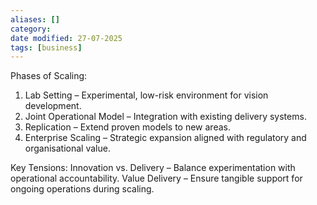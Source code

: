 ```yaml
---
aliases: []
category:
date modified: 27-07-2025
tags: [business]
---
```

Phases of Scaling:
1. Lab Setting – Experimental, low-risk environment for vision development.
2. Joint Operational Model – Integration with existing delivery systems.
3. Replication – Extend proven models to new areas.
4. Enterprise Scaling – Strategic expansion aligned with regulatory and organisational value.

Key Tensions:
 Innovation vs. Delivery – Balance experimentation with operational accountability.
 Value Delivery – Ensure tangible support for ongoing operations during scaling.
